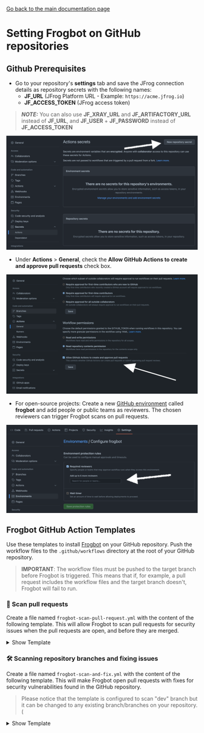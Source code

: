 [Go back to the main documentation page](https://github.com/jfrog/frogbot)

# Setting Frogbot on GitHub repositories

## Github Prerequisites

   - Go to your repository's **settings** tab and save the JFrog connection details as repository secrets with the following names:
      - **JF_URL** (JFrog Platform URL - Example: `https://acme.jfrog.io`)
      - **JF_ACCESS_TOKEN** (JFrog access token)

   > **_NOTE:_** You can also use **JF_XRAY_URL** and **JF_ARTIFACTORY_URL** instead of **JF_URL**,
   > and **JF_USER** + **JF_PASSWORD** instead of **JF_ACCESS_TOKEN**

   <img src="../images/github-repository-secrets.png" width="600">

   - Under **Actions** > **General**, check the **Allow GitHub Actions to create and approve pull requests** check box.

   <img src="../images/github-pr-permissions.png" width="600">

   - For open-source projects: Create a new [GitHub environment](https://docs.github.com/en/actions/deployment/targeting-different-environments/using-environments-for-deployment#creating-an-environment)
   called **frogbot** and add people or public teams as reviewers. The chosen reviewers can trigger Frogbot scans on pull requests.

   <img src="../images/github-environment.png" width="600">

## Frogbot GitHub Action Templates

Use these templates to install [Frogbot](https://github.com/jfrog/frogbot/blob/master/README.md#frogbot) on your GitHub repository.
Push the workflow files to the `.github/workflows` directory at the root of your GitHub repository.

> **IMPORTANT**: The workflow files must be pushed to the target branch before Frogbot is triggered. This means that if, for example, a pull request includes the workflow files and the target branch doesn't, Frogbot will fail to run.

### 🔎 Scan pull requests

Create a file named `frogbot-scan-pull-request.yml` with the content of the following template.
This will allow Frogbot to scan pull requests for security issues when the pull requests are open, and before they are merged.

<details>
  <summary>Show Template</summary>

```yaml
name: "Frogbot Scan Pull Request"
on:
  pull_request_target:
    types: [opened, synchronize]
permissions:
  pull-requests: write
  contents: read
jobs:
  scan-pull-request:
    runs-on: ubuntu-latest
    # A pull request needs to be approved before Frogbot scans it. Any GitHub user who is associated with the
    # "frogbot" GitHub environment can approve the pull request to be scanned.
    environment: frogbot
    steps:
      - uses: jfrog/frogbot@v2
        env:
          # [Mandatory]
          # JFrog platform URL
          JF_URL: ${{ secrets.JF_URL }}

          # [Mandatory if JF_USER and JF_PASSWORD are not provided]
          # JFrog access token with 'read' permissions on Xray service
          JF_ACCESS_TOKEN: ${{ secrets.JF_ACCESS_TOKEN }}

          # [Mandatory if JF_ACCESS_TOKEN is not provided]
          # JFrog username with 'read' permissions for Xray. Must be provided with JF_PASSWORD
          # JF_USER: ${{ secrets.JF_USER }}

          # [Mandatory if JF_ACCESS_TOKEN is not provided]
          # JFrog password. Must be provided with JF_USER
          # JF_PASSWORD: ${{ secrets.JF_PASSWORD }}

          # [Mandatory]
          # The GitHub token is automatically generated for the job
          JF_GIT_TOKEN: ${{ secrets.GITHUB_TOKEN }}

          # [Optional, default: https://api.github.com]
          # API endpoint to GitHub
          # JF_GIT_API_ENDPOINT: https://github.example.com

          # [Optional]
          # By default, the Frogbot workflows download the Frogbot executable as well as other tools
          # needed from https://releases.jfrog.io
          # If the machine that runs Frogbot has no access to the internet, follow these steps to allow the
          # executable to be downloaded from an Artifactory instance, which the machine has access to:
          #
          # 1. Login to the Artifactory UI, with a user who has admin credentials.
          # 2. Create a Remote Repository with the following properties set.
          #    Under the 'Basic' tab:
          #       Package Type: Generic
          #       URL: https://releases.jfrog.io
          #    Under the 'Advanced' tab:
          #       Uncheck the 'Store Artifacts Locally' option
          # 3. Set the value of the 'JF_RELEASES_REPO' variable with the Repository Key you created.
          # JF_RELEASES_REPO: ""
          
          # [Optional]
          # Configure the SMTP server to enable Frogbot to send emails with detected secrets in pull request scans.
          # SMTP server URL including should the relevant port: (Example: smtp.server.com:8080)
          # JF_SMTP_SERVER: ""

          # [Mandatory if JF_SMTP_SERVER is set]
          # The username required for authenticating with the SMTP server.
          # JF_SMTP_USER: ""

          # [Mandatory if JF_SMTP_SERVER is set]
          # The password associated with the username required for authentication with the SMTP server.
          # JF_SMTP_PASSWORD: ""

          ##########################################################################
          ##   If your project uses a 'frogbot-config.yml' file, you can define   ##
          ##   the following variables inside the file, instead of here.          ##
          ##########################################################################

          # [Mandatory if the two conditions below are met]
          # 1. The project uses yarn 2, NuGet or .NET Core to download its dependencies
          # 2. The `installCommand` variable isn't set in your frogbot-config.yml file.
          #
          # The command that installs the project dependencies (e.g "nuget restore")
          # JF_INSTALL_DEPS_CMD: ""

          # [Optional, default: "."]
          # Relative path to the root of the project in the Git repository
          # JF_WORKING_DIR: path/to/project/dir

          # [Optional]
          # Xray Watches. Learn more about them here: https://www.jfrog.com/confluence/display/JFROG/Configuring+Xray+Watches
          # JF_WATCHES: <watch-1>,<watch-2>...<watch-n>

          # [Optional]
          # JFrog project. Learn more about it here: https://www.jfrog.com/confluence/display/JFROG/Projects
          # JF_PROJECT: <project-key>

          # [Optional, default: "FALSE"]
          # Displays all existing vulnerabilities, including the ones that were added by the pull request.
          # JF_INCLUDE_ALL_VULNERABILITIES: "TRUE"

          # [Optional, default: "TRUE"]
          # Fails the Frogbot task if any security issue is found.
          # JF_FAIL: "FALSE"

          # [Optional]
          # Frogbot will download the project dependencies if they're not cached locally. To download the
          # dependencies from a virtual repository in Artifactory, set the name of the repository. There's no
          # need to set this value, if it is set in the frogbot-config.yml file.
          # JF_DEPS_REPO: ""

          # [Optional, Default: "FALSE"]
          # If TRUE, Frogbot creates a single pull request with all the fixes.
          # If false, Frogbot creates a separate pull request for each fix.
          # JF_GIT_AGGREGATE_FIXES: "FALSE"

          # [Optional, Default: "FALSE"]
          # Handle vulnerabilities with fix versions only
          # JF_FIXABLE_ONLY: "TRUE"

          # [Optional]
          # Set the minimum severity for vulnerabilities that should be fixed and commented on in pull requests
          # The following values are accepted: Low, Medium, High or Critical
          # JF_MIN_SEVERITY: ""
          
          # [Optional]
          # List of comma-separated email addresses to receive email notifications about secrets
          # detected during pull request scanning. The notification is also sent to the email set
          # in the committer git profile regardless of whether this variable is set or not.
          # JF_EMAIL_RECEIVERS: ""
          
```

</details>

### 🛠️ Scanning repository branches and fixing issues

Create a file named `frogbot-scan-and-fix.yml` with the content of the following template.
This will make Frogbot open pull requests with fixes for security vulnerabilities found in the GitHub repository.
> Please notice that the template is configured to scan "dev" branch but it can be changed to any existing branch/branches on your repository. (

<details>
  <summary>Show Template</summary>

```yaml
name: "Frogbot Scan Repository"
on:
  workflow_dispatch:
  schedule:
    # The repository will be scanned once a day at 00:00 GMT.
    - cron: "0 0 * * *"
permissions:
  contents: write
  pull-requests: write
  security-events: write
jobs:
  scan-repository:
    runs-on: ubuntu-latest
    strategy:
      matrix:
        # The repository scanning will be triggered periodically on the following branches.
        branch: [ "dev" ]
    steps:
      - uses: actions/checkout@v3
        with:
          ref: ${{ matrix.branch }}

      - uses: jfrog/frogbot@v2
        env:
          # [Mandatory]
          # JFrog platform URL
          JF_URL: ${{ secrets.JF_URL }}

          # [Mandatory if JF_USER and JF_PASSWORD are not provided]
          # JFrog access token with 'read' permissions on Xray service
          JF_ACCESS_TOKEN: ${{ secrets.JF_ACCESS_TOKEN }}

          # [Mandatory if JF_ACCESS_TOKEN is not provided]
          # JFrog username with 'read' permissions for Xray. Must be provided with JF_PASSWORD
          # JF_USER: ${{ secrets.JF_USER }}

          # [Mandatory if JF_ACCESS_TOKEN is not provided]
          # JFrog password. Must be provided with JF_USER
          # JF_PASSWORD: ${{ secrets.JF_PASSWORD }}

          # [Mandatory]
          # The GitHub token is automatically generated for the job
          JF_GIT_TOKEN: ${{ secrets.GITHUB_TOKEN }}

          # [Optional, default: https://api.github.com]
          # API endpoint to GitHub
          # JF_GIT_API_ENDPOINT: https://github.example.com

          # [Optional]
          # By default, the Frogbot workflows download the Frogbot executable as well as other tools
          # needed from https://releases.jfrog.io
          # If the machine that runs Frogbot has no access to the internet, follow these steps to allow the
          # executable to be downloaded from an Artifactory instance, which the machine has access to:
          #
          # 1. Login to the Artifactory UI, with a user who has admin credentials.
          # 2. Create a Remote Repository with the following properties set.
          #    Under the 'Basic' tab:
          #       Package Type: Generic
          #       URL: https://releases.jfrog.io
          #    Under the 'Advanced' tab:
          #       Uncheck the 'Store Artifacts Locally' option
          # 3. Set the value of the 'JF_RELEASES_REPO' variable with the Repository Key you created.
          # JF_RELEASES_REPO: ""

          ##########################################################################
          ##   If your project uses a 'frogbot-config.yml' file, you can define   ##
          ##   the following variables inside the file, instead of here.          ##
          ##########################################################################

          # [Optional, default: "."]
          # Relative path to the root of the project in the Git repository
          # JF_WORKING_DIR: path/to/project/dir

          # [Optional]
          # Xray Watches. Learn more about them here: https://www.jfrog.com/confluence/display/JFROG/Configuring+Xray+Watches
          # JF_WATCHES: <watch-1>,<watch-2>...<watch-n>

          # [Optional]
          # JFrog project. Learn more about it here: https://www.jfrog.com/confluence/display/JFROG/Projects
          # JF_PROJECT: <project-key>

          # [Optional, default: "TRUE"]
          # Fails the Frogbot task if any security issue is found.
          # JF_FAIL: "FALSE"

          # [Optional]
          # Frogbot will download the project dependencies, if they're not cached locally. To download the
          # dependencies from a virtual repository in Artifactory, set the name of the repository. There's no
          # need to set this value, if it is set in the frogbot-config.yml file.
          # JF_DEPS_REPO: ""

          # [Optional]
          # Template for the branch name generated by Frogbot when creating pull requests with fixes.
          # The template must include ${BRANCH_NAME_HASH}, to ensure that the generated branch name is unique.
          # The template can optionally include the ${IMPACTED_PACKAGE} and ${FIX_VERSION} variables.
          # JF_BRANCH_NAME_TEMPLATE: "frogbot-${IMPACTED_PACKAGE}-${BRANCH_NAME_HASH}"

          # [Optional]
          # Template for the commit message generated by Frogbot when creating pull requests with fixes
          # The template can optionally include the ${IMPACTED_PACKAGE} and ${FIX_VERSION} variables.
          # JF_COMMIT_MESSAGE_TEMPLATE: "Upgrade ${IMPACTED_PACKAGE} to ${FIX_VERSION}"

          # [Optional]
          # Template for the pull request title generated by Frogbot when creating pull requests with fixes.
          # The template can optionally include the ${IMPACTED_PACKAGE} and ${FIX_VERSION} variables.
          # JF_PULL_REQUEST_TITLE_TEMPLATE: "[🐸 Frogbot] Upgrade ${IMPACTED_PACKAGE} to ${FIX_VERSION}"

          # [Optional, Default: "FALSE"]
          # If TRUE, Frogbot creates a single pull request with all the fixes.
          # If FALSE, Frogbot creates a separate pull request for each fix.
          # JF_GIT_AGGREGATE_FIXES: "FALSE"

          # [Optional, Default: "FALSE"]
          # Handle vulnerabilities with fix versions only
          # JF_FIXABLE_ONLY: "TRUE"

          # [Optional]
          # Set the minimum severity for vulnerabilities that should be fixed and commented on in pull requests
          # The following values are accepted: Low, Medium, High or Critical
          # JF_MIN_SEVERITY: ""

          # [Optional, Default: eco-system+frogbot@jfrog.com]
          # Set the email of the commit author
          # JF_GIT_EMAIL_AUTHOR: ""

```
</details>
